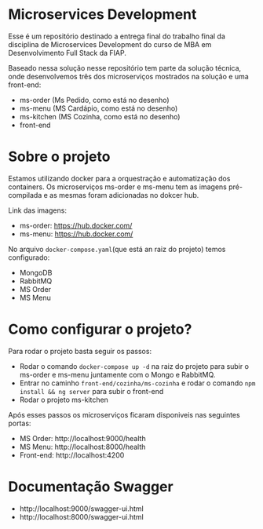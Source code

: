 # Microservices Development

Esse é um repositório destinado a entrega final do trabalho final da disciplina de Microservices Development do curso de MBA em Desenvolvimento Full Stack da FIAP.

Baseado nessa solução nesse repositório tem parte da solução técnica, onde desenvolvemos três dos microserviços mostrados na solução e uma front-end:
- ms-order (Ms Pedido, como está no desenho) 
- ms-menu  (MS Cardápio, como está no desenho) 
- ms-kitchen (MS Cozinha, como está no desenho)
- front-end

# Sobre o projeto

 Estamos utilizando docker para a orquestração e automatização dos containers. Os microserviços ms-order e ms-menu tem as imagens pré-compilada e as mesmas foram adicionadas no dokcer hub.
 
 Link das imagens:
- ms-order: https://hub.docker.com/
- ms-menu: https://hub.docker.com/

No arquivo `docker-compose.yaml`(que está an raiz do projeto) temos configurado: 
- MongoDB
- RabbitMQ
- MS Order
- MS Menu

# Como configurar o projeto?

Para rodar o projeto basta seguir os passos:
- Rodar o comando `docker-compose up -d` na raiz do projeto para subir o ms-order e ms-menu juntamente com o Mongo e RabbitMQ.
- Entrar no caminho `front-end/cozinha/ms-cozinha` e rodar o comando `npm install && ng server` para subir o front-end
- Rodar o projeto ms-kitchen 

Após esses passos os microserviços ficaram disponiveis nas seguintes portas:
- MS Order: http://localhost:9000/health
- MS Menu: http://localhost:8000/health
- Front-end: http://localhost:4200

# Documentação Swagger

- http://localhost:9000/swagger-ui.html
- http://localhost:8000/swagger-ui.html
